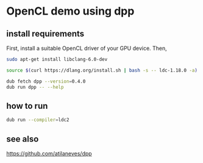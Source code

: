 # OpenCL demo using dpp


## install requirements

First, install a suitable OpenCL driver of your GPU device. Then,
```bash
sudo apt-get install libclang-6.0-dev

source $(curl https://dlang.org/install.sh | bash -s -- ldc-1.18.0 -a)

dub fetch dpp --version=0.4.0
dub run dpp -- --help
```

## how to run

```bash
dub run --compiler=ldc2
```


## see also

https://github.com/atilaneves/dpp
